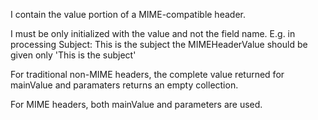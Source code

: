 I contain the value portion of a MIME-compatible header.

I must be only initialized with the value and not the field name.  E.g. in processing
	Subject: This is the subject
the MIMEHeaderValue should be given only 'This is the subject'

For traditional non-MIME headers, the complete value returned for mainValue and paramaters returns an empty collection.

For MIME headers, both mainValue and parameters are used.